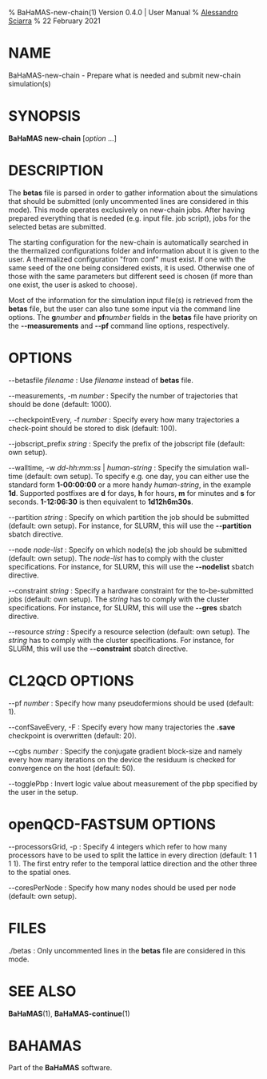 % BaHaMAS-new-chain(1) Version 0.4.0 | User Manual
% [Alessandro Sciarra](sciarra@itp.uni-frankfurt.de)
% 22 February 2021

# NAME

BaHaMAS-new-chain - Prepare what is needed and submit new-chain simulation(s)

# SYNOPSIS

**BaHaMAS new-chain** [*option* ...]

# DESCRIPTION

The **betas** file is parsed in order to gather information about the simulations that should be submitted (only uncommented lines are considered in this mode).
This mode operates exclusively on new-chain jobs.
After having prepared everything that is needed (e.g. input file. job script), jobs for the selected betas are submitted.

The starting configuration for the new-chain is automatically searched in the thermalized configurations folder and information about it is given to the user.
A thermalized configuration "from conf" must exist.
If one with the same seed of the one being considered exists, it is used.
Otherwise one of those with the same parameters but different seed is chosen (if more than one exist, the user is asked to choose).

Most of the information for the simulation input file(s) is retrieved from the **betas** file, but the user can also tune some input via the command line options.
The **g***number* and **pf***number* fields in the **betas** file have priority on the **\--measurements** and **\--pf** command line options, respectively.

# OPTIONS

\--betasfile *filename*
:   Use *filename* instead of **betas** file.

\--measurements, \-m *number*
:   Specify the number of trajectories that should be done (default: 1000).

\--checkpointEvery, \-f *number*
:   Specify every how many trajectories a check-point should be stored to disk (default: 100).

\--jobscript_prefix *string*
:   Specify the prefix of the jobscript file (default: own setup).

\--walltime, \-w *dd-hh:mm:ss* |  *human-string*
:   Specify the simulation wall-time (default: own setup).
    To specify e.g. one day, you can either use the standard form **1-00:00:00** or a more handy *human-string*, in the example **1d**.
    Supported postfixes are **d** for days, **h** for hours, **m** for minutes and **s** for seconds.
    **1-12:06:30** is then equivalent to **1d12h6m30s**.

\--partition *string*
:   Specify on which partition the job should be submitted (default: own setup).
    For instance, for SLURM, this will use the **\--partition** sbatch directive.

\--node *node-list*
:   Specify on which node(s) the job should be submitted (default: own setup).
    The *node-list* has to comply with the cluster specifications.
    For instance, for SLURM, this will use the **\--nodelist** sbatch directive.

\--constraint *string*
:   Specify a hardware constraint for the to-be-submitted jobs (default: own setup).
    The *string* has to comply with the cluster specifications.
    For instance, for SLURM, this will use the **\--gres** sbatch directive.

\--resource *string*
:   Specify a resource selection (default: own setup).
    The *string* has to comply with the cluster specifications.
    For instance, for SLURM, this will use the **\--constraint** sbatch directive.

# CL2QCD OPTIONS

\--pf *number*
:   Specify how many pseudofermions should be used (default: 1).

\--confSaveEvery, \-F
:   Specify every how many trajectories the **.save** checkpoint is overwritten (default: 20).

\--cgbs *number*
:   Specify the conjugate gradient block-size and namely every how many iterations on the device the residuum is checked for convergence on the host (default: 50).

\--togglePbp
:   Invert logic value about measurement of the pbp specified by the user in the setup.

# openQCD-FASTSUM OPTIONS

\--processorsGrid, \-p
:   Specify 4 integers which refer to how many processors have to be used to split the lattice in every direction (default: 1 1 1 1).
    The first entry refer to the temporal lattice direction and the other three to the spatial ones.

\--coresPerNode
:   Specify how many nodes should be used per node (default: own setup).

# FILES

./betas
:   Only uncommented lines in the **betas** file are considered in this mode.

# SEE ALSO

**BaHaMAS**(1), **BaHaMAS-continue**(1)

# BAHAMAS

Part of the **BaHaMAS** software.
